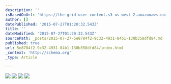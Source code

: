 ```yaml
---
description: ''
isBasedOnUrl: 'https://the-grid-user-content.s3-us-west-2.amazonaws.com/f8c97d17-f369-4d51-afd3-624db22940a1.jpg'
author: []
datePublished: '2015-07-27T01:20:32.543Z'
title: ''
dateModified: '2015-07-27T01:20:32.543Z'
sourcePath: _posts/2015-07-27-5e8784f2-9c32-4931-84b1-130b358dfd84.md
published: true
url: 5e8784f2-9c32-4931-84b1-130b358dfd84/index.html
_context: 'http://schema.org'
_type: Article

---
```

![](https://the-grid-user-content.s3-us-west-2.amazonaws.com/f8c97d17-f369-4d51-afd3-624db22940a1.jpg)
![](https://the-grid-user-content.s3-us-west-2.amazonaws.com/acb0dc23-a21c-419f-beaa-8ab727736a03.jpg)
![](https://the-grid-user-content.s3-us-west-2.amazonaws.com/350170ae-1bd9-480b-b0fa-8dc7f03c7169.jpg)
![](https://the-grid-user-content.s3-us-west-2.amazonaws.com/4379114e-f762-4b1d-ae3d-52d362cbe6bd.jpg)